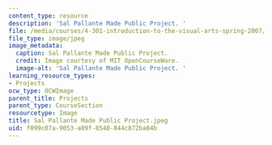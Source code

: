 ```yaml
---
content_type: resource
description: 'Sal Pallante Made Public Project. '
file: /media/courses/4-301-introduction-to-the-visual-arts-spring-2007/f099c07a9053a89f8548844c872ba84b_SalPallanteMadePublicProject.jpeg
file_type: image/jpeg
image_metadata:
  caption: Sal Pallante Made Public Project.
  credit: Image courtesy of MIT OpenCourseWare.
  image-alt: 'Sal Pallante Made Public Project. '
learning_resource_types:
- Projects
ocw_type: OCWImage
parent_title: Projects
parent_type: CourseSection
resourcetype: Image
title: Sal Pallante Made Public Project.jpeg
uid: f099c07a-9053-a89f-8548-844c872ba84b
---
```

